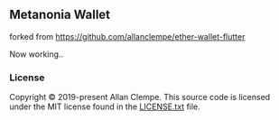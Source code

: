 ## Metanonia Wallet

forked from https://github.com/allanclempe/ether-wallet-flutter

 Now working..


### License

Copyright © 2019-present Allan Clempe. This source code is licensed under the MIT license found in the [LICENSE.txt](https://github.com/allanclempe/ether-wallet-flutter/blob/master/LICENSE.txt) file.

